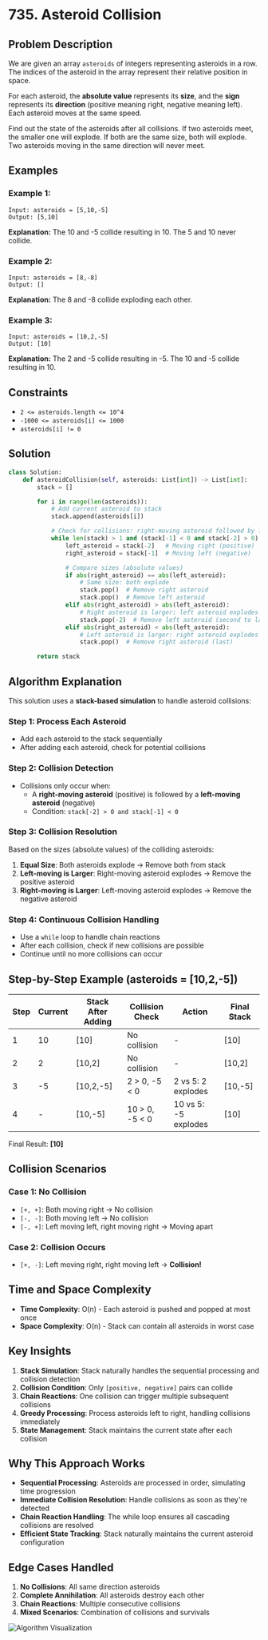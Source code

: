 # 735. Asteroid Collision

## Problem Description

We are given an array `asteroids` of integers representing asteroids in a row. The indices of the asteroid in the array represent their relative position in space.

For each asteroid, the **absolute value** represents its **size**, and the **sign** represents its **direction** (positive meaning right, negative meaning left). Each asteroid moves at the same speed.

Find out the state of the asteroids after all collisions. If two asteroids meet, the smaller one will explode. If both are the same size, both will explode. Two asteroids moving in the same direction will never meet.

## Examples

### Example 1:

```
Input: asteroids = [5,10,-5]
Output: [5,10]
```

**Explanation:**
The 10 and -5 collide resulting in 10. The 5 and 10 never collide.

### Example 2:

```
Input: asteroids = [8,-8]
Output: []
```

**Explanation:**
The 8 and -8 collide exploding each other.

### Example 3:

```
Input: asteroids = [10,2,-5]
Output: [10]
```

**Explanation:**
The 2 and -5 collide resulting in -5. The 10 and -5 collide resulting in 10.

## Constraints

- `2 <= asteroids.length <= 10^4`
- `-1000 <= asteroids[i] <= 1000`
- `asteroids[i] != 0`

## Solution

```python
class Solution:
    def asteroidCollision(self, asteroids: List[int]) -> List[int]:
        stack = []

        for i in range(len(asteroids)):
            # Add current asteroid to stack
            stack.append(asteroids[i])

            # Check for collisions: right-moving asteroid followed by left-moving asteroid
            while len(stack) > 1 and (stack[-1] < 0 and stack[-2] > 0):
                left_asteroid = stack[-2]   # Moving right (positive)
                right_asteroid = stack[-1]  # Moving left (negative)

                # Compare sizes (absolute values)
                if abs(right_asteroid) == abs(left_asteroid):
                    # Same size: both explode
                    stack.pop()  # Remove right asteroid
                    stack.pop()  # Remove left asteroid
                elif abs(right_asteroid) > abs(left_asteroid):
                    # Right asteroid is larger: left asteroid explodes
                    stack.pop(-2)  # Remove left asteroid (second to last)
                elif abs(right_asteroid) < abs(left_asteroid):
                    # Left asteroid is larger: right asteroid explodes
                    stack.pop()  # Remove right asteroid (last)

        return stack
```

## Algorithm Explanation

This solution uses a **stack-based simulation** to handle asteroid collisions:

### Step 1: Process Each Asteroid

- Add each asteroid to the stack sequentially
- After adding each asteroid, check for potential collisions

### Step 2: Collision Detection

- Collisions only occur when:
  - A **right-moving asteroid** (positive) is followed by a **left-moving asteroid** (negative)
  - Condition: `stack[-2] > 0 and stack[-1] < 0`

### Step 3: Collision Resolution

Based on the sizes (absolute values) of the colliding asteroids:

1. **Equal Size**: Both asteroids explode → Remove both from stack
2. **Left-moving is Larger**: Right-moving asteroid explodes → Remove the positive asteroid
3. **Right-moving is Larger**: Left-moving asteroid explodes → Remove the negative asteroid

### Step 4: Continuous Collision Handling

- Use a `while` loop to handle chain reactions
- After each collision, check if new collisions are possible
- Continue until no more collisions can occur

## Step-by-Step Example (asteroids = [10,2,-5])

| Step | Current | Stack After Adding | Collision Check | Action               | Final Stack |
| ---- | ------- | ------------------ | --------------- | -------------------- | ----------- |
| 1    | 10      | [10]               | No collision    | -                    | [10]        |
| 2    | 2       | [10,2]             | No collision    | -                    | [10,2]      |
| 3    | -5      | [10,2,-5]          | 2 > 0, -5 < 0   | 2 vs 5: 2 explodes   | [10,-5]     |
| 4    | -       | [10,-5]            | 10 > 0, -5 < 0  | 10 vs 5: -5 explodes | [10]        |

Final Result: **[10]**

## Collision Scenarios

### Case 1: No Collision

- `[+, +]`: Both moving right → No collision
- `[-, -]`: Both moving left → No collision
- `[-, +]`: Left moving left, right moving right → Moving apart

### Case 2: Collision Occurs

- `[+, -]`: Left moving right, right moving left → **Collision!**

## Time and Space Complexity

- **Time Complexity**: O(n) - Each asteroid is pushed and popped at most once
- **Space Complexity**: O(n) - Stack can contain all asteroids in worst case

## Key Insights

1. **Stack Simulation**: Stack naturally handles the sequential processing and collision detection
2. **Collision Condition**: Only `[positive, negative]` pairs can collide
3. **Chain Reactions**: One collision can trigger multiple subsequent collisions
4. **Greedy Processing**: Process asteroids left to right, handling collisions immediately
5. **State Management**: Stack maintains the current state after each collision

## Why This Approach Works

- **Sequential Processing**: Asteroids are processed in order, simulating time progression
- **Immediate Collision Resolution**: Handle collisions as soon as they're detected
- **Chain Reaction Handling**: The while loop ensures all cascading collisions are resolved
- **Efficient State Tracking**: Stack naturally maintains the current asteroid configuration

## Edge Cases Handled

1. **No Collisions**: All same direction asteroids
2. **Complete Annihilation**: All asteroids destroy each other
3. **Chain Reactions**: Multiple consecutive collisions
4. **Mixed Scenarios**: Combination of collisions and survivals

![Algorithm Visualization](https://res.cloudinary.com/dfo6ngde0/image/upload/v1753540479/Screenshot_2025-07-26_200300_j6c7wd.png)
